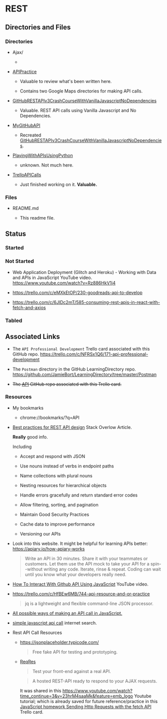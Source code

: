 # REST

## Directories and Files

### Directories

- Ajax/

  -

- [APIPractice](https://github.com/JamieBort/LearningDirectory/tree/master/API/REST/APIPractice)

  - Valuable to review what's been written here.

  - Contains two Google Maps directories for making API calls.

- [GitHubRESTAPIv3CrashCourseWithVanillaJavascriptNoDependencies](https://github.com/JamieBort/LearningDirectory/tree/master/API/REST/GitHubRESTAPIv3CrashCourseWithVanillaJavascriptNoDependencies)

  - Valuable. REST API calls using Vanilla Javascript and No Dependencies.

- [MyGitHubAPI](https://github.com/JamieBort/LearningDirectory/tree/master/API/REST/MyGitHubAPI)

  - Recreated [GitHubRESTAPIv3CrashCourseWithVanillaJavascriptNoDependencies](https://github.com/JamieBort/LearningDirectory/tree/master/API/REST/GitHubRESTAPIv3CrashCourseWithVanillaJavascriptNoDependencies).

- [PlayingWithAPIsUsingPython]()

  - unknown. Not much here.

- [TrelloAPICalls](https://github.com/JamieBort/LearningDirectory/tree/master/API/REST/TrelloAPICalls)

  - Just finished working on it. **Valuable.**

### Files

- README.md

  - This readme file.

## Status

### Started

### Not Started

- Web Application Deployment (Glitch and Heroku) - Working with Data and APIs in JavaScript YouTube video.
  https://www.youtube.com/watch?v=Rz886HkV1j4

- https://trello.com/c/eMXkEtOP/230-goodreads-api-to-develop

- https://trello.com/c/6JIDc2mT/585-consuming-rest-apis-in-react-with-fetch-and-axios

### Tabled

## Associated Links

- The `API Professional Development` Trello card associated with this GitHub repo.
  https://trello.com/c/NFRSx1Q6/171-api-professional-development

- The `Postman` directory in the GitHub LearningDirectory repo.
  https://github.com/JamieBort/LearningDirectory/tree/master/Postman

- ~~The [API](https://github.com/JamieBort/LearningDirectory/tree/master/API) GitHub repo associated with this Trello card.~~

### Resources

- My bookmarks

  - chrome://bookmarks/?q=API

- [Best practices for REST API design](https://stackoverflow.blog/2020/03/02/best-practices-for-rest-api-design/) Stack Overlow Article.

  **Really** good info.

  Including

  - Accept and respond with JSON

  - Use nouns instead of verbs in endpoint paths

  - Name collections with plural nouns

  - Nesting resources for hierarchical objects

  - Handle errors gracefully and return standard error codes

  - Allow filtering, sorting, and pagination

  - Maintain Good Security Practices

  - Cache data to improve performance

  - Versioning our APIs

- Look into this website. It might be helpful for learning APIs better: https://apiary.io/how-apiary-works

  > Write an API in 30 minutes. Share it with your teammates or customers. Let them use the API mock to take your API for a spin--without writing any code. Iterate, rinse & repeat. Coding can wait until you know what your developers really need.

- [How To Interact With Github API Using JavaScript](https://www.youtube.com/watch?v=PPLorPKmHBA) YouTube video.

- https://trello.com/c/HfBEw6MB/744-api-resource-and-or-practice

  > jq is a lightweight and flexible command-line JSON processor.

- [All possible ways of making an API call in JavaScript.](https://levelup.gitconnected.com/all-possible-ways-of-making-an-api-call-in-plain-javascript-c0dee3c11b8b)

- [simple javascript api call](https://www.google.com/search?q=simple+javascript+api+call&oq=simple+javascript+api+call&aqs=chrome..69i57.4772j0j7&sourceid=chrome&ie=UTF-8) internet search.

- Rest API Call Resources

  - https://jsonplaceholder.typicode.com/

    > Free fake API for testing and prototyping.

  - [ReqRes](https://reqres.in/)

    > Test your front-end against a real API.

    > A hosted REST-API ready to respond to your AJAX requests.

    It was shared in this https://www.youtube.com/watch?time_continue=3&v=23hrM4saaMk&feature=emb_logo Youtube tutorial; which is already saved for future reference/practice in this [JavaScript homework Sending Http Requests with the fetch API](https://trello.com/c/6sBjt4wy/427-javascript-homework-sending-http-requests-with-the-fetch-api) Trello card.
